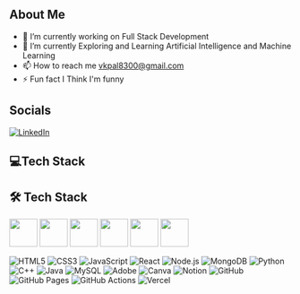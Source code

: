 ## About Me

- 🔭 I’m currently working on Full Stack Development
- 🌱 I’m currently Exploring and Learning Artificial Intelligence and Machine Learning
- 📫 How to reach me vkpal8300@gmail.com
- ⚡ Fun fact I Think I'm funny

## Socials
[![LinkedIn](https://img.shields.io/badge/-LinkedIn-0A66C2?logo=linkedin&logoColor=white&style=for-the-badge)](https://www.linkedin.com/in/vaibhav-kumar-pal-955aa6293?utm_source=share&utm_campaign=share_via&utm_content=profile&utm_medium=android_app)


## 💻Tech Stack 

## 🛠️ Tech Stack

<p>
  <img src="https://cdn.jsdelivr.net/gh/devicons/devicon/icons/python/python-original.svg" width="50"/>
  <img src="https://cdn.jsdelivr.net/gh/devicons/devicon/icons/cplusplus/cplusplus-original.svg" width="50"/>
  <img src="https://cdn.jsdelivr.net/gh/devicons/devicon/icons/java/java-original.svg" width="50"/>
  <img src="https://cdn.jsdelivr.net/gh/devicons/devicon/icons/github/github-original.svg" width="50"/>
  <img src="https://cdn.jsdelivr.net/gh/devicons/devicon/icons/githubactions/githubactions-original.svg" width="50"/>
  <img src="https://cdn.jsdelivr.net/gh/devicons/devicon/icons/canva/canva-original.svg" width="50"/>
</p>


![HTML5](https://img.shields.io/badge/-HTML5-E34F26?logo=html5&logoColor=white&style=flat)
![CSS3](https://img.shields.io/badge/-CSS3-1572B6?logo=css3&logoColor=white&style=flat)
![JavaScript](https://img.shields.io/badge/-JavaScript-F7DF1E?logo=javascript&logoColor=black&style=flat)
![React](https://img.shields.io/badge/-React-20232A?logo=react&logoColor=61DAFB&style=flat)
![Node.js](https://img.shields.io/badge/-Node.js-339933?logo=node.js&logoColor=white&style=flat)
![MongoDB](https://img.shields.io/badge/-MongoDB-47A248?logo=mongodb&logoColor=white&style=flat)
![Python](https://img.shields.io/badge/-Python-3776AB?logo=python&logoColor=white&style=flat)
![C++](https://img.shields.io/badge/-C++-00599C?logo=c%2B%2B&logoColor=white&style=flat)
![Java](https://img.shields.io/badge/-Java-007396?logo=java&logoColor=white&style=flat)
![MySQL](https://img.shields.io/badge/-MySQL-4479A1?logo=mysql&logoColor=white&style=flat)
![Adobe](https://img.shields.io/badge/-Adobe-FF0000?logo=adobe&logoColor=white&style=flat)
![Canva](https://img.shields.io/badge/-Canva-00C4CC?logo=canva&logoColor=white&style=flat)
![Notion](https://img.shields.io/badge/-Notion-000000?logo=notion&logoColor=white&style=flat)
![GitHub](https://img.shields.io/badge/-GitHub-181717?logo=github&logoColor=white&style=flat)
![GitHub Pages](https://img.shields.io/badge/-GitHub%20Pages-222222?logo=github&logoColor=white&style=flat)
![GitHub Actions](https://img.shields.io/badge/-GitHub%20Actions-2088FF?logo=githubactions&logoColor=white&style=flat)
![Vercel](https://img.shields.io/badge/-Vercel-000000?logo=vercel&logoColor=white&style=flat)


